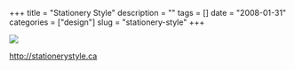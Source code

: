 +++
title = "Stationery Style"
description = ""
tags = []
date = "2008-01-31"
categories = ["design"]
slug = "stationery-style"
+++


 

  <div id="screens-thumbs" class="clearfix">
    <div class="txt-center" id="design-submission"><a href="http://stationerystyle.ca/"><img id='bluga-thumbnail-1012' class='bluga-thumbnail large' src='/media/bluga/
wt47f281b578d40_0.jpg'/></a></div>  
  </div>   
<p><a href="http://stationerystyle.ca/">http://stationerystyle.ca</a></p>




